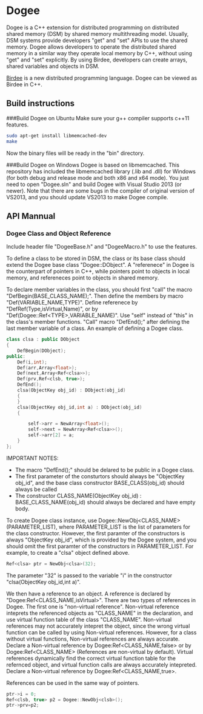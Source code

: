 # Dogee
Dogee is a C++ extension for distributed programming on distributed shared memory (DSM) by shared memory multithreading model. Usually, DSM systems provide developers "get" and "set" APIs to use the shared memory. Dogee allows developers to operate the distributed shared memory in a similar way they operate local memory by C++, without using "get" and "set" explicitly. By using Birdee, developers can create arrays, shared variables and objects in DSM.

[Birdee](https://github.com/Menooker/Birdee/) is a new distributed programming language. Dogee can be viewed as Birdee in C++.

## Build instructions
###Build Dogee on Ubuntu
Make sure your g++ compiler supports c++11 features.
```bash
sudo apt-get install libmemcached-dev
make
```
Now the binary files will be ready in the "bin" directory.

###Build Dogee on Windows
Dogee is based on libmemcached. This repository has included the libmemcached library (.lib and .dll) for Windows (for both debug and release mode and both x86 and x64 mode). You just need to open "Dogee.sln" and build Dogee with Visual Studio 2013 (or newer). Note that there are some bugs in the compiler of original version of VS2013, and you should update VS2013 to make Dogee compile.

## API Mannual

### Dogee Class and Object Reference
Include header file "DogeeBase.h" and "DogeeMacro.h" to use the features.

To define a class to be stored in DSM, the class or its base class should extend the Dogee base class "Dogee::DObject". A "referenece" in Dogee is the counterpart of pointers in C++, while pointers point to objects in local memory, and refereneces point to objects in shared memory.

To declare member variables in the class, you should first "call" the macro "DefBegin(BASE_CLASS_NAME);". Then define the members by macro "Def(VARIABLE_NAME,TYPE)". Define referenece by "DefRef(Type,isVirtual,Name)", or by "Def(Dogee::Ref\<TYPE>,VARIABLE_NAME)". Use "self" instead of "this" in the class's member functions. "Call" macro "DefEnd();" after defining the last member variable of a class. An example of defining a Dogee class.

```C++
class clsa : public DObject
{
	DefBegin(DObject);
public:
	Def(i,int);
	Def(arr,Array<float>);
	Def(next,Array<Ref<clsa>>);
	Def(prv,Ref<clsb, true>);
	DefEnd();
	clsa(ObjectKey obj_id) : DObject(obj_id)
	{
	}
	clsa(ObjectKey obj_id,int a) : DObject(obj_id)
	{

		self->arr = NewArray<float>();
		self->next = NewArray<Ref<clsa>>();
		self->arr[2] = a;
	}
};

```

IMPORTANT NOTES: 
 * The macro "DefEnd();" should be delared to be public in a Dogee class. 
 * The first parameter of the consturtors should always be "ObjectKey obj_id", and the base class constructor BASE_CLASS(obj_id) should always be called
 * The constructor CLASS_NAME(ObjectKey obj_id) : BASE_CLASS_NAME(obj_id) should always be declared and have empty body.

To create Dogee class instance, use Dogee::NewObj\<CLASS_NAME>(PARAMETER_LIST), where PARAMETER_LIST is the list of parameters for the class constructor. However, the first paramter of the constructors is always "ObjectKey obj_id", which is provided by the Dogee system, and you should omit the first paramter of the constructors in PARAMETER_LIST. For example, to create a "clsa" object defined above.
```C++
Ref<clsa> ptr = NewObj<clsa>(32);
```
The parameter "32" is passed to the variable "i" in the constructor "clsa(ObjectKey obj_id,int a)".

We then have a reference to an object. A reference is declared by "Dogee:Ref\<CLASS_NAME,isVirtual>". There are two types of references in Dogee. The first one is "non-virtual reference". Non-virtual reference inteprets the referenced objects as "CLASS_NAME" in the declaration, and use virtual function table of the class "CLASS_NAME". Non-virtual references may not accurately intepret the object, since the wrong virtual function can be called by using Non-virtual references. However, for a class without virtual functions,  Non-virtual references are always accurate. Declare a Non-virtual reference by Dogee:Ref\<CLASS_NAME,false> or by Dogee:Ref\<CLASS_NAME> (References are non-virtual by default). Virtual references dynamically find the correct virtual function table for the refernced object, and virtual function calls are always accurately intepreted. Declare a Non-virtual reference by Dogee:Ref\<CLASS_NAME,true>.

References can be used in the same way of pointers.
```C++
ptr->i = 0;
Ref<clsb, true> p2 = Dogee::NewObj<clsb>();
ptr->prv=p2;
```

